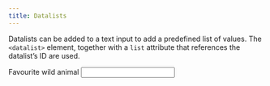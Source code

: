 ```yaml
---
title: Datalists
---
```


Datalists can be added to a text input to add a predefined list of values. The `<datalist>` element, together with a `list` attribute that references the datalist’s ID are used.

<form>
    <label for="wild-animal">Favourite wild animal</label>
    <input id="wild-animal" list="animalList">
    <datalist id="animalList">
        <option>Lions</option>
        <option>Tigers</option>
        <option>Bears</option>
    </datalist>
</form>
